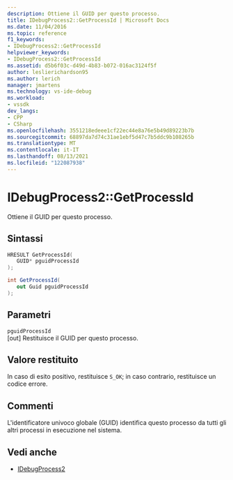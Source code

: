 ```yaml
---
description: Ottiene il GUID per questo processo.
title: IDebugProcess2::GetProcessId | Microsoft Docs
ms.date: 11/04/2016
ms.topic: reference
f1_keywords:
- IDebugProcess2::GetProcessId
helpviewer_keywords:
- IDebugProcess2::GetProcessId
ms.assetid: d5b6f03c-d49d-4b83-b072-016ac3124f5f
author: leslierichardson95
ms.author: lerich
manager: jmartens
ms.technology: vs-ide-debug
ms.workload:
- vssdk
dev_langs:
- CPP
- CSharp
ms.openlocfilehash: 3551218edeee1cf22ec44e8a76e5b49d89223b7b
ms.sourcegitcommit: 68897da7d74c31ae1ebf5d47c7b5ddc9b108265b
ms.translationtype: MT
ms.contentlocale: it-IT
ms.lasthandoff: 08/13/2021
ms.locfileid: "122087938"
---
```

# <a name="idebugprocess2getprocessid"></a>IDebugProcess2::GetProcessId
Ottiene il GUID per questo processo.

## <a name="syntax"></a>Sintassi

```cpp
HRESULT GetProcessId(
   GUID* pguidProcessId
);
```

```csharp
int GetProcessId(
   out Guid pguidProcessId
);
```

## <a name="parameters"></a>Parametri
`pguidProcessId`\
[out] Restituisce il GUID per questo processo.

## <a name="return-value"></a>Valore restituito
 In caso di esito positivo, restituisce `S_OK`; in caso contrario, restituisce un codice errore.

## <a name="remarks"></a>Commenti
 L'identificatore univoco globale (GUID) identifica questo processo da tutti gli altri processi in esecuzione nel sistema.

## <a name="see-also"></a>Vedi anche
- [IDebugProcess2](../../../extensibility/debugger/reference/idebugprocess2.md)
